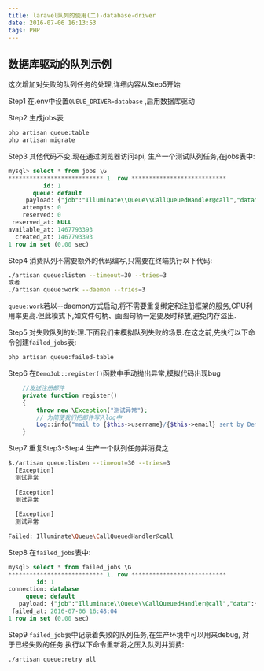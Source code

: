 ```yaml
---
title: laravel队列的使用(二)-database-driver
date: 2016-07-06 16:13:53
tags: PHP
---
```

## 数据库驱动的队列示例
这次增加对失败的队列任务的处理,详细内容从Step5开始

Step1 在.env中设置`QUEUE_DRIVER=database` ,启用数据库驱动

Step2 生成jobs表
```bash
php artisan queue:table
php artisan migrate
```
Step3 其他代码不变.现在通过浏览器访问api, 生产一个测试队列任务,在jobs表中:
```sql
mysql> select * from jobs \G
*************************** 1. row ***************************
          id: 1
       queue: default
     payload: {"job":"Illuminate\\Queue\\CallQueuedHandler@call","data":{"command":"O:16:\"App\\Jobs\\DemoJob\":6:{s:6:\"mailer\";N;s:5:\"queue\";N;s:5:\"delay\";N;s:6:\"\u0000*\u0000job\";N;s:8:\"username\";s:8:\"username\";s:5:\"email\";s:19:\"jobhancao@gmail.com\";}"}}
    attempts: 0
    reserved: 0
 reserved_at: NULL
available_at: 1467793393
  created_at: 1467793393
1 row in set (0.00 sec)
```

Step4 消费队列不需要额外的代码编写,只需要在终端执行以下代码:
```bash
./artisan queue:listen --timeout=30 --tries=3
或者
./artisan queue:work --daemon --tries=3
```
`queue:work`若以--daemon方式启动,将不需要重复绑定和注册框架的服务,CPU利用率更高.但此模式下,如文件句柄、画图句柄一定要及时释放,避免内存溢出.

Step5 对失败队列的处理.下面我们来模拟队列失败的场景.在这之前,先执行以下命令创建`failed_jobs`表:
```bash
php artisan queue:failed-table
```
Step6 在`DemoJob::register()`函数中手动抛出异常,模拟代码出现bug
```php
    //发送注册邮件
    private function register()
    {
        throw new \Exception("测试异常");
        // 为简便我们把邮件写入log中
        Log::info("mail to {$this->username}/{$this->email} sent by DemoJob");
    }
```

Step7 重复Step3-Step4 生产一个队列任务并消费之
```bash
$./artisan queue:listen --timeout=30 --tries=3            
  [Exception]  
  测试异常     
                              
  [Exception]  
  测试异常     
                             
  [Exception]  
  测试异常     
              
Failed: Illuminate\Queue\CallQueuedHandler@call
```

Step8 在`failed_jobs`表中:
```sql
mysql> select * from failed_jobs \G
*************************** 1. row ***************************
        id: 1
connection: database
     queue: default
   payload: {"job":"Illuminate\\Queue\\CallQueuedHandler@call","data":{"command":"O:16:\"App\\Jobs\\DemoJob\":6:{s:6:\"mailer\";N;s:5:\"queue\";N;s:5:\"delay\";N;s:6:\"\u0000*\u0000job\";N;s:8:\"username\";s:8:\"username\";s:5:\"email\";s:19:\"jobhancao@gmail.com\";}"}}
 failed_at: 2016-07-06 16:48:04
1 row in set (0.00 sec)
```

Step9 `failed_job`表中记录着失败的队列任务,在生产环境中可以用来debug, 对于已经失败的任务,执行以下命令重新将之压入队列并消费:
```bash
./artisan queue:retry all
```
